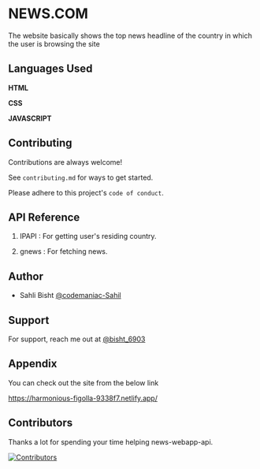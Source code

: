 
# NEWS.COM

The website basically shows the top news headline of the country in which the user is browsing the site 



## Languages Used

**HTML**

**CSS**

**JAVASCRIPT**



## Contributing

Contributions are always welcome!

See `contributing.md` for ways to get started.

Please adhere to this project's `code of conduct`.


## API Reference

1. IPAPI : For getting user's residing country.

2. gnews : For fetching news.


## Author

- Sahli Bisht [@codemaniac-Sahil](https://www.github.com/codemaniac-sahil)


## Support

For support, reach me out at [@bisht_6903](https://twitter.com/Bisht_6903)


## Appendix

You can check out the site from the below link 

https://harmonious-figolla-9338f7.netlify.app/
## Contributors

Thanks a lot for spending your time helping news-webapp-api.

[![Contributors](https://contrib.rocks/image?repo=codemaniac-sahil/news-webapp-api)](https://github.com/codemaniac-sahil/news-webapp-api/graphs/contributors)

